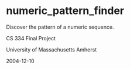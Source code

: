 # numeric_pattern_finder
Discover the pattern of a numeric sequence.

CS 334 Final Project

University of Massachusetts Amherst

2004-12-10
